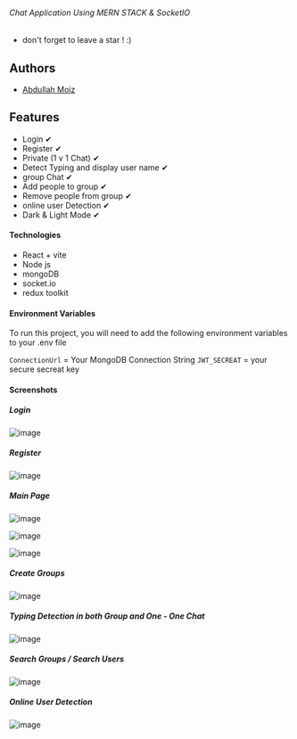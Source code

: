 ###### Chat Application Using MERN STACK & SocketIO

- don't forget to leave a star ! :)

## Authors

- [Abdullah Moiz](https://www.github.com/Abdullah-moiz)

## Features
- Login ✔
- Register ✔
- Private (1 v 1 Chat) ✔
- Detect Typing and display user name ✔
- group Chat ✔
- Add people to group ✔
- Remove people from group ✔
- online user Detection ✔
- Dark & Light Mode ✔



#### Technologies

- React + vite
- Node js
- mongoDB
- socket.io
- redux toolkit

  
#### Environment Variables

To run this project, you will need to add the following environment variables to your .env file

`ConnectionUrl` = Your MongoDB Connection String
`JWT_SECREAT` = your secure secreat key

#### Screenshots

##### Login
![image](https://github.com/Abdullah-moiz/mern-chat-app/assets/90745903/9e700bc2-cf2b-477a-a744-7fe3273bc13e)


##### Register
![image](https://github.com/Abdullah-moiz/mern-chat-app/assets/90745903/8425d01c-06f1-4cbb-a254-8f7813c99dfb)


##### Main Page
![image](https://github.com/Abdullah-moiz/mern-chat-app/assets/90745903/6014b8e6-57f1-4d05-88d6-4486be7230b7)

![image](https://github.com/Abdullah-moiz/mern-chat-app/assets/90745903/a0adc864-548f-4cf3-9dc4-4acb0e95e00f)


![image](https://github.com/Abdullah-moiz/mern-chat-app/assets/90745903/45061f37-262f-4a14-9261-30f8add19a03)


##### Create Groups
![image](https://github.com/Abdullah-moiz/mern-chat-app/assets/90745903/f0255429-c9d2-4959-b778-c46d16e93e92)


##### Typing Detection in both Group and One - One Chat
![image](https://github.com/Abdullah-moiz/mern-chat-app/assets/90745903/eaff513a-e108-4605-a343-a3fd4d9e3597)

##### Search Groups / Search Users
![image](https://github.com/Abdullah-moiz/mern-chat-app/assets/90745903/36a1670a-1d86-49ed-a3c3-b5bbf9bc4940)


##### Online User Detection

![image](https://github.com/Abdullah-moiz/mern-chat-app/assets/90745903/0ecebbdc-56b6-41a5-b5a8-715d3796f3bb)

  

